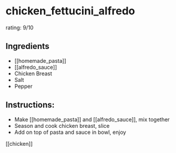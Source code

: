 # chicken_fettucini_alfredo
rating: 9/10

## Ingredients
- [[homemade_pasta]]
- [[alfredo_sauce]]
- Chicken Breast
- Salt
- Pepper

## Instructions:
- Make [[homemade_pasta]] and [[alfredo_sauce]], mix together
- Season and cook chicken breast, slice
- Add on top of pasta and sauce in bowl, enjoy

[[chicken]]